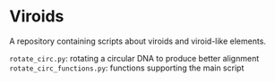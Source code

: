 # Viroids
A repository containing scripts about viroids and viroid-like elements.

`rotate_circ.py`: rotating a circular DNA to produce better alignment
`rotate_circ_functions.py`: functions supporting the main script
